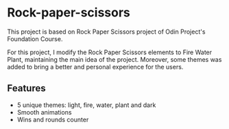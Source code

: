 # Rock-paper-scissors

This project is based on Rock Paper Scissors project of Odin Project's Foundation Course.

For this project, I modify the Rock Paper Scissors elements to Fire Water Plant, maintaining the main idea of the project. Moreover, some themes was added to bring a better and personal experience for the users.

## Features
- 5 unique themes: light, fire, water, plant and dark
- Smooth animations
- Wins and rounds counter
